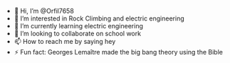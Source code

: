 - 👋 Hi, I’m @Orfil7658
- 👀 I’m interested in Rock Climbing and electric engineering
- 🌱 I’m currently learning electric engineering
- 💞️ I’m looking to collaborate on school work
- 📫 How to reach me by saying hey
- ⚡ Fun fact: Georges Lemaître made the big bang theory using the Bible

<!---
Orfil7658/Orfil7658 is a ✨ special ✨ repository because its `README.md` (this file) appears on your GitHub profile.
You can click the Preview link to take a look at your changes.
--->
